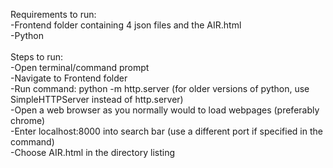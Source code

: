Requirements to run:<br />
	-Frontend folder containing 4 json files and the AIR.html<br />
	-Python<br />
<br />
Steps to run:<br />
	-Open terminal/command prompt<br />
	-Navigate to Frontend folder<br />
	-Run command: python -m http.server (for older versions of python, use SimpleHTTPServer instead of http.server)<br />
	-Open a web browser as you normally would to load webpages (preferably chrome)<br />
	-Enter localhost:8000 into search bar (use a different port if specified in the command)<br />
	-Choose AIR.html in the directory listing<br />

